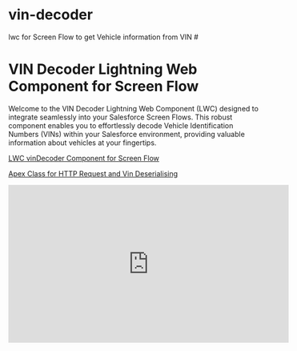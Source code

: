 # vin-decoder
lwc for Screen Flow to get Vehicle information from VIN #

# VIN Decoder Lightning Web Component for Screen Flow

Welcome to the VIN Decoder Lightning Web Component (LWC) designed to integrate seamlessly into your Salesforce Screen Flows. This robust component enables you to effortlessly decode Vehicle Identification Numbers (VINs) within your Salesforce environment, providing valuable information about vehicles at your fingertips. 

[LWC vinDecoder Component for Screen Flow](https://github.com/Zhalyn/vin-decoder/blob/main/VINApiDecoder/force-app/main/default/lwc/vinDecoder)

[Apex Class for HTTP Request and Vin Deserialising](https://github.com/Zhalyn/vin-decoder/blob/main/VINApiDecoder/force-app/main/default/classes/VinDecoderApi.cls)

<iframe width="560" height="315" src="https://www.youtube-nocookie.com/embed/1o933M2ko8A?si=08v9izCCxzZMcnkV" title="YouTube video player" frameborder="0" allow="accelerometer; autoplay; clipboard-write; encrypted-media; gyroscope; picture-in-picture; web-share" allowfullscreen></iframe>



